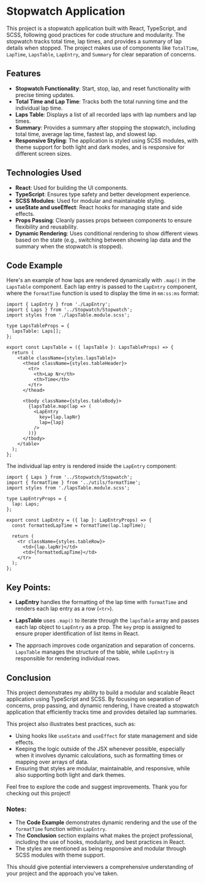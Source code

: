 # Stopwatch Application

This project is a stopwatch application built with React, TypeScript, and SCSS, following good practices for code structure and modularity. The stopwatch tracks total time, lap times, and provides a summary of lap details when stopped. The project makes use of components like `TotalTime`, `LapTime`, `LapsTable`, `LapEntry`, and `Summary` for clear separation of concerns.

## Features

- **Stopwatch Functionality**: Start, stop, lap, and reset functionality with precise timing updates.
- **Total Time and Lap Time**: Tracks both the total running time and the individual lap time.
- **Laps Table**: Displays a list of all recorded laps with lap numbers and lap times.
- **Summary**: Provides a summary after stopping the stopwatch, including total time, average lap time, fastest lap, and slowest lap.
- **Responsive Styling**: The application is styled using SCSS modules, with theme support for both light and dark modes, and is responsive for different screen sizes.

## Technologies Used

- **React**: Used for building the UI components.
- **TypeScript**: Ensures type safety and better development experience.
- **SCSS Modules**: Used for modular and maintainable styling.
- **useState and useEffect**: React hooks for managing state and side effects.
- **Props Passing**: Cleanly passes props between components to ensure flexibility and reusability.
- **Dynamic Rendering**: Uses conditional rendering to show different views based on the state (e.g., switching between showing lap data and the summary when the stopwatch is stopped).

## Code Example

Here's an example of how laps are rendered dynamically with `.map()` in the `LapsTable` component. Each lap entry is passed to the `LapEntry` component, where the `formatTime` function is used to display the time in `mm:ss:ms` format:

```tsx
import { LapEntry } from './LapEntry';
import { Laps } from '../Stopwatch/Stopwatch';
import styles from './lapsTable.module.scss';

type LapsTableProps = {
  lapsTable: Laps[];
};

export const LapsTable = ({ lapsTable }: LapsTableProps) => {
  return (
    <table className={styles.lapsTable}>
      <thead className={styles.tableHeader}>
        <tr>
          <th>Lap Nr</th>
          <th>Time</th>
        </tr>
      </thead>

      <tbody className={styles.tableBody}>
        {lapsTable.map(lap => (
          <LapEntry
            key={lap.lapNr}
            lap={lap}
          />
        ))}
      </tbody>
    </table>
  );
};
```
The individual lap entry is rendered inside the `LapEntry` component:
```tsx
import { Laps } from '../Stopwatch/Stopwatch';
import { formatTime } from '../utils/formatTime';
import styles from './lapsTable.module.scss';

type LapEntryProps = {
  lap: Laps;
};

export const LapEntry = ({ lap }: LapEntryProps) => {
  const formattedLapTime = formatTime(lap.lapTime);

  return (
    <tr className={styles.tableRow}>
      <td>{lap.lapNr}</td>
      <td>{formattedLapTime}</td>
    </tr>
  );
};
```

## Key Points:

- **LapEntry** handles the formatting of the lap time with `formatTime` and renders each lap entry as a row (`<tr>`).

- **LapsTable** uses `.map()` to iterate through the `lapsTable` array and passes each lap object to `LapEntry` as a prop. The `key` prop is assigned to ensure proper identification of list items in React.

- The approach improves code organization and separation of concerns. `LapsTable` manages the structure of the table, while `LapEntry` is responsible for rendering individual rows.


## Conclusion
This project demonstrates my ability to build a modular and scalable React application using TypeScript and SCSS. By focusing on separation of concerns, prop passing, and dynamic rendering, I have created a stopwatch application that efficiently tracks time and provides detailed lap summaries.

This project also illustrates best practices, such as:
- Using hooks like `useState` and `useEffect` for state management and side effects.
- Keeping the logic outside of the JSX whenever possible, especially when it involves dynamic calculations, such as formatting times or mapping over arrays of data.
- Ensuring that styles are modular, maintainable, and responsive, while also supporting both light and dark themes.

Feel free to explore the code and suggest improvements. Thank you for checking out this project!


### Notes:
- The **Code Example** demonstrates dynamic rendering and the use of the `formatTime` function within `LapEntry`.
- The **Conclusion** section explains what makes the project professional, including the use of hooks, modularity, and best practices in React.
- The styles are mentioned as being responsive and modular through SCSS modules with theme support.

This should give potential interviewers a comprehensive understanding of your project and the approach you've taken.
